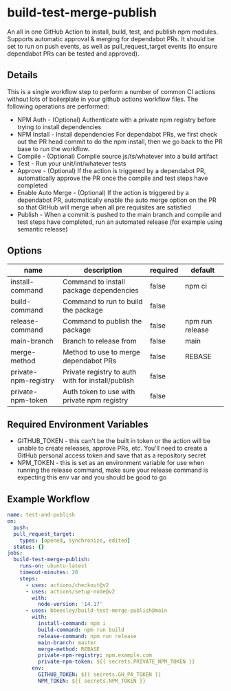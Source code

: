 # build-test-merge-publish

An all in one GitHub Action to install, build, test, and publish npm modules. Supports automatic approval & merging for dependabot PRs. It should be set to run on push events, as well as pull_request_target events (to ensure dependabot PRs can be tested and approved).

## Details

This is a single workflow step to perform a number of common CI actions without lots of boilerplate in your github actions workflow files. The following operations are performed:

* NPM Auth - (Optional) Authenticate with a private npm registry before trying to install dependencies
* NPM Install - Install dependencies
  For dependabot PRs, we first check out the PR head commit to do the npm install, then we go back to the PR base to run the workflow. 
* Compile - (Optional) Compile source js/ts/whatever into a build artifact
* Test - Run your unit/int/whatever tests
* Approve - (Optional) If the action is triggered by a dependabot PR, automatically approve the PR once the compile and test steps have completed
* Enable Auto Merge - (Optional) If the action is triggered by a dependabot PR, automatically enable the auto merge option on the PR so that GitHub will merge when all pre requisites are satisfied
* Publish - When a commit is pushed to the main branch and compile and test steps have completed, run an automated release (for example using semantic release)

## Options

| name                 | description                                       | required | default         |
|----------------------|---------------------------------------------------|----------|-----------------|
| install-command      | Command to install package dependencies           | false    | npm ci          |
| build-command        | Command to run to build the package               | false    |                 |
| release-command      | Command to publish the package                    | false    | npm run release |
| main-branch          | Branch to release from                            | false    | main            |
| merge-method         | Method to use to merge dependabot PRs             | false    | REBASE          |
| private-npm-registry | Private registry to auth with for install/publish | false    |                 |
| private-npm-token    | Auth token to use with private npm registry       | false    |                 |


## Required Environment Variables

* GITHUB_TOKEN - this can't be the built in token or the action will be unable to create releases, approve PRs, etc. You'll need to create a GitHub personal access token and save that as a repository secret
* NPM_TOKEN - this is set as an environment variable for use when running the release command, make sure your release command is expecting this env var and you should be good to go
  
## Example Workflow

```yaml
name: test-and-publish
on:
  push:
  pull_request_target:
    types: [opened, synchronize, edited]
  status: {}
jobs:
  build-test-merge-publish:
    runs-on: ubuntu-latest
    timeout-minutes: 20
    steps:
      - uses: actions/checkout@v2
      - uses: actions/setup-node@v2
        with:
          node-version: '14.17'
      - uses: bbeesley/build-test-merge-publish@main
        with:
          install-command: npm i
          build-command: npm run build
          release-command: npm run release
          main-branch: master
          merge-method: REBASE
          private-npm-registry: npm.example.com
          private-npm-token: ${{ secrets.PRIVATE_NPM_TOKEN }}
        env:
          GITHUB_TOKEN: ${{ secrets.GH_PA_TOKEN }}
          NPM_TOKEN: ${{ secrets.NPM_TOKEN }}
```
